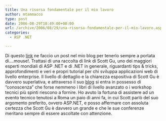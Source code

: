 ```yaml
---
title: Una risorsa fondamentale per il mio lavoro
author: mtammacco
type: post
date: 2006-08-29T10:49:00+00:00
url: /archive/2006/08/29/una-risorsa-fondamentale-per-il-mio-lavoro.aspx
categories:
  - ASP .NET

---
```

Di questo <a title="" href="http://weblogs.asp.net/scottgu/pages/ASP.NET-2.0-Tips_2C00_-Tricks_2C00_-Recipes-and-Gotchas.aspx" target="" name="" rel="noopener">link</a> ne faccio un post nel mio blog per tenerlo sempre a portata di&#8230;.mouse!. Trattasi di una raccolta di link di Scott Gu, uno dei maggiori esperti mondiali di ASP .NET e di .NET in generale, riguardanti tips & tricks, approfondimenti e veri e propri tutorial per chi sviluppa applicazioni web di livello enterprise. Il livello di dettaglio e la chiarezza espositiva di Scott Gu è davvero superlativa, e attraverso il suo <a title="" href="http://weblogs.asp.net/scottgu/default.aspx" target="" name="" rel="noopener">blog</a> si entra in possesso di &#8220;conoscenza&#8221; che forse nemmeno i libri di livello avanzato o i workshop tecnici più spinti riescono a fornire. Ho avuto la fortuna di assistere ad un evento tecnico tenutosi a Roma un paio di anni fa, in cui Scott parlò del suo argomento preferito, ovvero ASP.NET, e posso affermare con assoluta certezza che Scott Gu è davvero un grande e che le sue conferenze meritano sempre di essere ascoltate con attenzione.